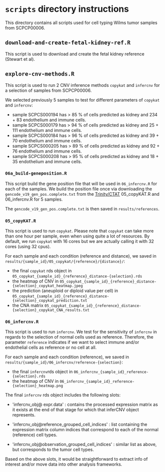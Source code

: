 # `scripts` directory instructions

This directory contains all scripts used for cell typing Wilms tumor samples from SCPCP00006.

## `download-and-create-fetal-kidney-ref.R`

This script is used to download and create the fetal kidney reference (Stewart et al).

## `explore-cnv-methods.R`

This script is used to run 2 CNV inference methods `copykat` and `infercnv` for a selection of samples from SCPCP00006.

We selected previously 5 samples to test for different parameters of `copykat` and `infercnv`:

- sample SCPCS000194 has > 85 % of cells predicted as kidney and 234 + 83 endothelium and immune cells.
- sample SCPCS000179 has > 94 % of cells predicted as kidney and 25 + 111 endothelium and immune cells.
- sample SCPCS000184 has > 96 % of cells predicted as kidney and 39 + 70 endothelium and immune cells.
- sample SCPCS000205 has > 89 % of cells predicted as kidney and 92 + 76 endothelium and immune cells.
- sample SCPCS000208 has > 95 % of cells predicted as kidney and 18 + 35 endothelium and immune cells.

### `06a_build-geneposition.R`

This script build the gene position file that will be used in `06_infercnv.R` for each of the samples. 
We build the position file once via downloading the `gencode_v19_gen_pos.complete.txt` from the [Trinity/CTAT](https://data.broadinstitute.org/Trinity/CTAT/cnv/gencode_v19_gen_pos.complete.txt)
05_copyKAT.R and 06_infercnv.R for 5 samples.

The `gencode_v19_gen_pos.complete.txt` is then saved in `results/references`.

### `05_copyKAT.R`

This script is used to run `copykat`. 
Please note that `copykat` can take more than one hour per sample, even when using quite a lot of resources. 
By default, we run `copykat` with 16 cores but we are actually calling it with 32 cores (using 32 cpus). 

For each sample and each condition (reference and distance), we saved in `results/{sample_id}/05_copykat/{reference}/{distance}/`:

- the final `copykat` rds object in `05_copykat_{sample_id}_{reference}_distance-{selection}.rds`
- the heatmap of CNV in `05_copykat_{sample_id}_{reference}_distance-{selection}_copykat_heatmap.jpeg`
- the prediction (aneuploid or diploid value per cell) in `05_copykat_{sample_id}_{reference}_distance-{selection}_copykat_prediction.txt`
- the CNA matrix `05_copykat_{sample_id}_{reference}_distance-{selection}_copykat_CNA_results.txt`

### `06_infercnv.R`

This script is used to run `infercnv`.
We test for the sensitivity of `infercnv` in regards to the selection of normal cells used as reference. 
Therefore, the parameter `reference` indicates if we want to select immune and/or endothelial cells as reference or no cell at all. 

For each sample and each condition (reference), we saved in `results/{sample_id}/06_infercnv/reference-{selection}`:
- the final `infercnv`rds object in `06_infercnv_{sample_id}_reference-{selection}.rds`
- the heatmap of CNV in `06_infercnv_{sample_id}_reference-{selection}_heatmap.png`

The final `infercnv` rds object includes the following slots:

- 'infercnv_obj@ expr.data' : contains the processed expression matrix as it exists at the end of that stage for which that inferCNV object represents.

- 'infercnv_obj@reference_grouped_cell_indices' : list containing the expression matrix column indices that correspond to each of the normal (reference) cell types.

- 'infercnv_obj@observation_grouped_cell_indices' : similar list as above, but corresponds to the tumor cell types.

Based on the above slots, it would be straightforward to extract info of interest and/or move data into other analysis frameworks.